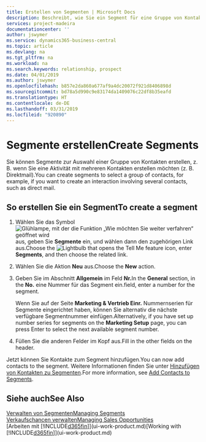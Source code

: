 ```yaml
---
title: Erstellen von Segmenten | Microsoft Docs
description: Beschreibt, wie Sie ein Segment für eine Gruppe von Kontakten in Business Central erstellen, beispielsweise um mehrere Kontakte mit einer Direktsendung anzusprechen.
services: project-madeira
documentationcenter: ''
author: jswymer
ms.service: dynamics365-business-central
ms.topic: article
ms.devlang: na
ms.tgt_pltfrm: na
ms.workload: na
ms.search.keywords: relationship, prospect
ms.date: 04/01/2019
ms.author: jswymer
ms.openlocfilehash: b857e2da860a677af9a4dc20072f921d8406898d
ms.sourcegitcommit: bd78a5d990c9e83174da1409076c22df8b35eafd
ms.translationtype: HT
ms.contentlocale: de-DE
ms.lasthandoff: 03/31/2019
ms.locfileid: "920890"
---
```

# <a name="create-segments"></a><span data-ttu-id="d7619-103">Segmente erstellen</span><span class="sxs-lookup"><span data-stu-id="d7619-103">Create Segments</span></span>
<span data-ttu-id="d7619-104">Sie können Segmente zur Auswahl einer Gruppe von Kontakten erstellen, z. B. wenn Sie eine Aktivität mit mehreren Kontakten erstellen möchten (z. B. Direktmail).</span><span class="sxs-lookup"><span data-stu-id="d7619-104">You can create segments to select a group of contacts, for example, if you want to create an interaction involving several contacts, such as direct mail.</span></span>

## <a name="to-create-a-segment"></a><span data-ttu-id="d7619-105">So erstellen Sie ein Segment</span><span class="sxs-lookup"><span data-stu-id="d7619-105">To create a segment</span></span>
1. <span data-ttu-id="d7619-106">Wählen Sie das Symbol ![Glühlampe, mit der die Funktion „Wie möchten Sie weiter verfahren“ geöffnet wird](media/ui-search/search_small.png "Wie möchten Sie weiter verfahren?") aus, geben Sie **Segmente** ein, und wählen dann den zugehörigen Link aus.</span><span class="sxs-lookup"><span data-stu-id="d7619-106">Choose the ![Lightbulb that opens the Tell Me feature](media/ui-search/search_small.png "Tell me what you want to do") icon, enter **Segments**, and then choose the related link.</span></span>
2. <span data-ttu-id="d7619-107">Wählen Sie die Aktion **Neu** aus.</span><span class="sxs-lookup"><span data-stu-id="d7619-107">Choose the **New** action.</span></span>
3. <span data-ttu-id="d7619-108">Geben Sie im Abschnitt **Allgemein** im Feld **Nr.**</span><span class="sxs-lookup"><span data-stu-id="d7619-108">In the **General** section, in the **No.**</span></span> <span data-ttu-id="d7619-109">eine Nummer für das Segment ein.</span><span class="sxs-lookup"><span data-stu-id="d7619-109">field, enter a number for the segment.</span></span>

    <span data-ttu-id="d7619-110">Wenn Sie auf der Seite **Marketing & Vertrieb Einr.** Nummernserien für Segmente eingerichtet haben, können Sie alternativ die nächste verfügbare Segmentnummer einfügen.</span><span class="sxs-lookup"><span data-stu-id="d7619-110">Alternatively, if you have set up number series for segments on the **Marketing Setup** page, you can press Enter to select the next available segment number.</span></span>
4. <span data-ttu-id="d7619-111">Füllen Sie die anderen Felder im Kopf aus.</span><span class="sxs-lookup"><span data-stu-id="d7619-111">Fill in the other fields on the header.</span></span>

<span data-ttu-id="d7619-112">Jetzt können Sie Kontakte zum Segment hinzufügen.</span><span class="sxs-lookup"><span data-stu-id="d7619-112">You can now add contacts to the segment.</span></span> <span data-ttu-id="d7619-113">Weitere Informationen finden Sie unter [Hinzufügen von Kontakten zu Segmenten](marketing-add-contact-segment.md).</span><span class="sxs-lookup"><span data-stu-id="d7619-113">For more information, see [Add Contacts to Segments](marketing-add-contact-segment.md).</span></span>

## <a name="see-also"></a><span data-ttu-id="d7619-114">Siehe auch</span><span class="sxs-lookup"><span data-stu-id="d7619-114">See Also</span></span>
[<span data-ttu-id="d7619-115">Verwalten von Segmenten</span><span class="sxs-lookup"><span data-stu-id="d7619-115">Managing Segments</span></span>](marketing-segments.md)  
[<span data-ttu-id="d7619-116">Verkaufschancen verwalten</span><span class="sxs-lookup"><span data-stu-id="d7619-116">Managing Sales Opportunities</span></span>](marketing-manage-sales-opportunities.md)  
<span data-ttu-id="d7619-117">[Arbeiten mit [!INCLUDE[d365fin](includes/d365fin_md.md)]](ui-work-product.md)</span><span class="sxs-lookup"><span data-stu-id="d7619-117">[Working with [!INCLUDE[d365fin](includes/d365fin_md.md)]](ui-work-product.md)</span></span>  

